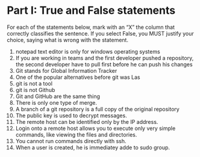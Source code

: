 # Part I: True and False statements

For each of the statements below, mark with an “X” the column that correctly classifies the sentence. If you select False, you MUST justify your choice, saying what is wrong with the statement.

1. notepad text editor is only for windows operating systems 
2. If you are working in teams and the first developer pushed a repository, the second developer have to pull first before he can push his changes
3. Git stands for Global Information Tracker
4. One of the popular alternatives before git was Las
5. git is not a tool
6. git is not Github
7. Git and GitHub are the same thing
8. There is only one type of merge.
9. A branch of a git repository is a full copy of the original repository
10. The public key is used to decrypt messages. 
11. The remote host can be identified only by the IP address.
12. Login onto a remote host allows you to execute only very simple commands, 
like viewing the files and directories.
13. You cannot run commands directly with ssh.
14. When a user is created, he is immediatey adde to sudo group.
